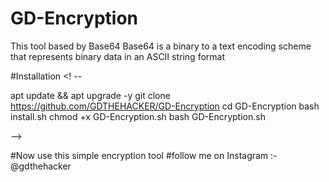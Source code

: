 # GD-Encryption
This tool based by Base64
Base64 is a binary to a text encoding scheme that represents binary data in an ASCII string format 

#Installation
<! --

apt update && apt upgrade -y 
git clone https://github.com/GDTHEHACKER/GD-Encryption
cd GD-Encryption 
bash install.sh
chmod +x GD-Encryption.sh
bash GD-Encryption.sh 

-->

#Now use this simple encryption tool 
#follow me on Instagram :- @gdthehacker
